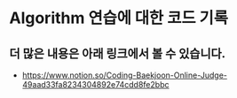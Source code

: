 # Algorithm 연습에 대한 코드 기록
## 더 많은 내용은 아래 링크에서 볼 수 있습니다.
- https://www.notion.so/Coding-Baekjoon-Online-Judge-49aad33fa8234304892e74cdd8fe2bbc
